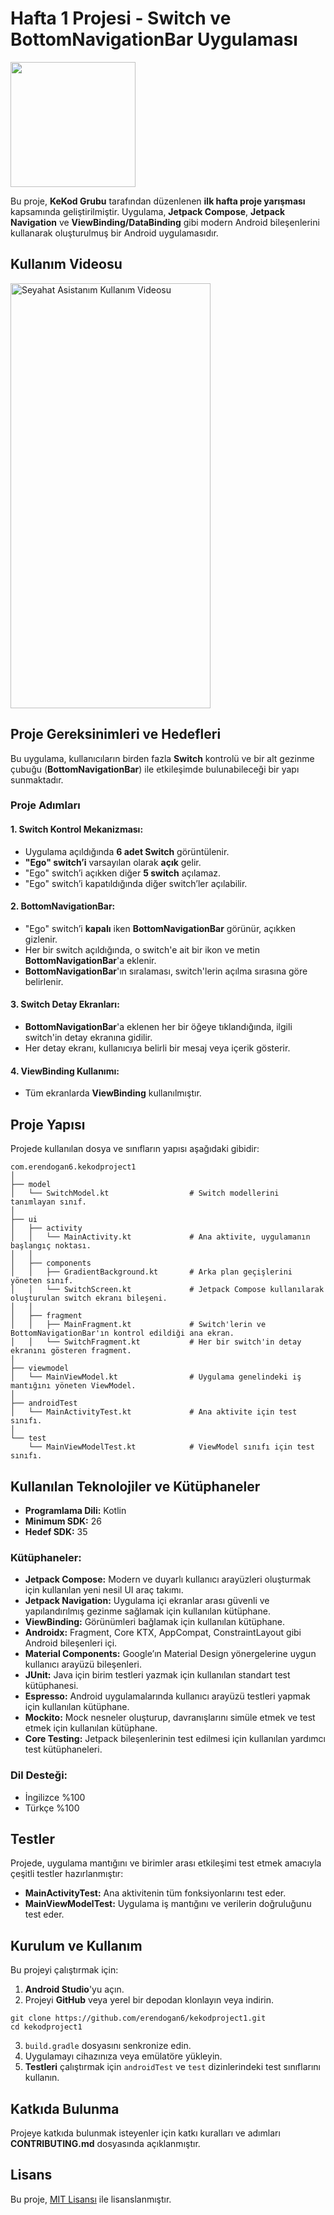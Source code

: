 # Hafta 1 Projesi - Switch ve BottomNavigationBar Uygulaması

 <img src="https://i.hizliresim.com/8jvow1b.png" width="200" height="200">


Bu proje, **KeKod Grubu** tarafından düzenlenen **ilk hafta proje yarışması** kapsamında geliştirilmiştir. Uygulama, **Jetpack Compose**, **Jetpack Navigation** ve **ViewBinding/DataBinding** gibi modern Android bileşenlerini kullanarak oluşturulmuş bir Android uygulamasıdır.


## Kullanım Videosu

<a href="https://www.youtube.com/shorts/CN-bCs214Kk"> <img src="https://i.hizliresim.com/g4kheua.png" alt="Seyahat Asistanım Kullanım Videosu" width="320" height="680">  </a> 

## Proje Gereksinimleri ve Hedefleri

Bu uygulama, kullanıcıların birden fazla **Switch** kontrolü ve bir alt gezinme çubuğu (**BottomNavigationBar**) ile etkileşimde bulunabileceği bir yapı sunmaktadır.

### Proje Adımları

#### 1. Switch Kontrol Mekanizması:
- Uygulama açıldığında **6 adet Switch** görüntülenir.
- **"Ego" switch’i** varsayılan olarak **açık** gelir.
- "Ego" switch’i açıkken diğer **5 switch** açılamaz.
- "Ego" switch’i kapatıldığında diğer switch’ler açılabilir.

#### 2. BottomNavigationBar:
- "Ego" switch’i **kapalı** iken **BottomNavigationBar** görünür, açıkken gizlenir.
- Her bir switch açıldığında, o switch'e ait bir ikon ve metin **BottomNavigationBar**'a eklenir.
- **BottomNavigationBar**'ın sıralaması, switch'lerin açılma sırasına göre belirlenir.

#### 3. Switch Detay Ekranları:
- **BottomNavigationBar**'a eklenen her bir öğeye tıklandığında, ilgili switch'in detay ekranına gidilir.
- Her detay ekranı, kullanıcıya belirli bir mesaj veya içerik gösterir.

#### 4. ViewBinding Kullanımı:
- Tüm ekranlarda **ViewBinding** kullanılmıştır.

## Proje Yapısı

Projede kullanılan dosya ve sınıfların yapısı aşağıdaki gibidir:

```plaintext
com.erendogan6.kekodproject1
│
├── model
│   └── SwitchModel.kt                  # Switch modellerini tanımlayan sınıf.
│
├── ui
│   ├── activity
│   │   └── MainActivity.kt             # Ana aktivite, uygulamanın başlangıç noktası.
│   │
│   ├── components
│   │   ├── GradientBackground.kt       # Arka plan geçişlerini yöneten sınıf.
│   │   └── SwitchScreen.kt             # Jetpack Compose kullanılarak oluşturulan switch ekranı bileşeni.
│   │
│   ├── fragment
│   │   ├── MainFragment.kt             # Switch'lerin ve BottomNavigationBar'ın kontrol edildiği ana ekran.
│   │   └── SwitchFragment.kt           # Her bir switch'in detay ekranını gösteren fragment.
│
├── viewmodel
│   └── MainViewModel.kt                # Uygulama genelindeki iş mantığını yöneten ViewModel.
│
├── androidTest
│   └── MainActivityTest.kt             # Ana aktivite için test sınıfı.
│
└── test
    └── MainViewModelTest.kt            # ViewModel sınıfı için test sınıfı.
```


## Kullanılan Teknolojiler ve Kütüphaneler

- **Programlama Dili:** Kotlin
- **Minimum SDK:** 26
- **Hedef SDK:** 35

### Kütüphaneler:

- **Jetpack Compose:** Modern ve duyarlı kullanıcı arayüzleri oluşturmak için kullanılan yeni nesil UI araç takımı.
- **Jetpack Navigation:** Uygulama içi ekranlar arası güvenli ve yapılandırılmış gezinme sağlamak için kullanılan kütüphane.
- **ViewBinding:** Görünümleri bağlamak için kullanılan kütüphane.
- **Androidx:** Fragment, Core KTX, AppCompat, ConstraintLayout gibi Android bileşenleri içi.
- **Material Components:** Google’ın Material Design yönergelerine uygun kullanıcı arayüzü bileşenleri.
- **JUnit:** Java için birim testleri yazmak için kullanılan standart test kütüphanesi.
- **Espresso:** Android uygulamalarında kullanıcı arayüzü testleri yapmak için kullanılan kütüphane.
- **Mockito:** Mock nesneler oluşturup, davranışlarını simüle etmek ve test etmek için kullanılan kütüphane.
- **Core Testing:** Jetpack bileşenlerinin test edilmesi için kullanılan yardımcı test kütüphaneleri.

### Dil Desteği: ###
- İngilizce %100
- Türkçe %100
  
## Testler

Projede, uygulama mantığını ve birimler arası etkileşimi test etmek amacıyla çeşitli testler hazırlanmıştır:

- **MainActivityTest:** Ana aktivitenin tüm fonksiyonlarını test eder.
- **MainViewModelTest:** Uygulama iş mantığını ve verilerin doğruluğunu test eder.

## Kurulum ve Kullanım

Bu projeyi çalıştırmak için:

1. **Android Studio**'yu açın.
2.  Projeyi **GitHub** veya yerel bir depodan klonlayın veya indirin.
```plaintext
git clone https://github.com/erendogan6/kekodproject1.git
cd kekodproject1
```
3. `build.gradle` dosyasını senkronize edin.
4. Uygulamayı cihazınıza veya emülatöre yükleyin.
5. **Testleri** çalıştırmak için `androidTest` ve `test` dizinlerindeki test sınıflarını kullanın.

## Katkıda Bulunma

Projeye katkıda bulunmak isteyenler için katkı kuralları ve adımları **CONTRIBUTING.md** dosyasında açıklanmıştır.

## Lisans

Bu proje, [MIT Lisansı](LICENSE) ile lisanslanmıştır.
